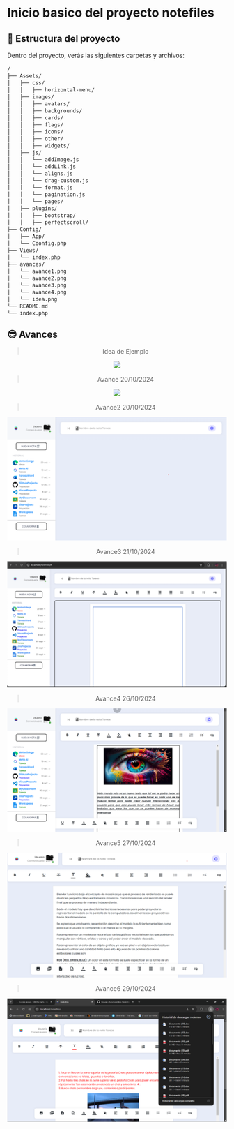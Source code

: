 # Inicio basico del proyecto notefiles

## 🚀 Estructura del proyecto

Dentro del proyecto, verás las siguientes carpetas y archivos:

```text
/
├── Assets/
│   ├── css/
│   │   ├── horizontal-menu/
│   ├── images/
│   │   ├── avatars/
│   │   ├── backgrounds/
│   │   ├── cards/
│   │   ├── flags/
│   │   ├── icons/
│   │   ├── other/
│   │   ├── widgets/
│   ├── js/
│   │   └── addImage.js
│   │   └── addLink.js
│   │   └── aligns.js
│   │   └── drag-custom.js
│   │   └── format.js
│   │   └── pagination.js
│   │   └── pages/
│   ├── plugins/
│   │   ├── bootstrap/
│   │   ├── perfectscroll/
├── Config/
│   ├── App/
│   └── Coonfig.php
├── Views/
│   └── index.php
├── avances/
│   └── avance1.png
│   └── avance2.png
│   └── avance3.png
│   └── avance4.png
│   └── idea.png
└── README.md
└── index.php
```
## 😎 Avances

<div align="center">
  
 > Idea de Ejemplo

  <img src='avances/idea.png'>

> Avance 20/10/2024

  <img src='avances/avance1.png'>

> Avance2 20/10/2024

  <img src='avances/avance2.png'>

> Avance3 21/10/2024

  <img src='avances/avance3.png'>

> Avance4 26/10/2024

  <img src='avances/avance4.png'>

> Avance5 27/10/2024

  <img src='avances/avance5.png'>

> Avance6 29/10/2024

  <img src='avances/avance6.png'>
</div>
